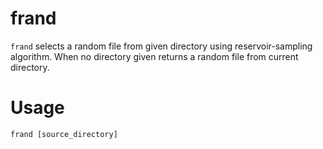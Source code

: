 # frand

`frand` selects a random file from given directory using reservoir-sampling algorithm. When no directory given returns a random file from current directory.

# Usage

`frand [source_directory]`
